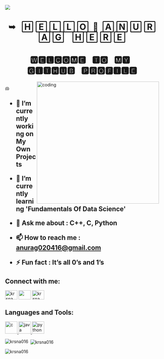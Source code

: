 [![](https://camo.githubusercontent.com/ba9f3bd30647e352a3f5e1e45eb45c6ec7bad6155cd16aaedf4a426738da0ca5/68747470733a2f2f696e646f616e616c79746963612e636f6d2f7374617469632f696d616765732f62616e6e6572722e676966)](https://github.com/krsna016)
<h1 align="center"> ➥ ‎ ‎ 🄷 🄴 🄻 🄻 🄾 ‎ 👋 ‎ 🄰 🄽 🅄 🅁 🄰 🄶 ‎ ‎ ‎  🄷 🄴 🅁 🄴</h1>
<h1 align="center"> 🆆🅴🅻🅲🅾🅼🅴 ‎ ‎ 🆃🅾 ‎ ‎ 🅼🆈 ‎ ‎ 🅶🅸🆃🅷🆄🅱 ‎ ‎ 🅿🆁🅾🅵🅸🅻🅴 </h3>
<img align="right" alt="coding" width="400" src="https://media1.giphy.com/media/v1.Y2lkPTc5MGI3NjExNGI5MjEwZWYwN2UyOWJkZmYyYzU2OWE4MDZlODAyY2NhNDNmMTA3MSZjdD1n/qgQUggAC3Pfv687qPC/giphy.gif">
<p align="left"> <img src="https://komarev.com/ghpvc/?username=krsna016&label=Profile%20views&color=0e75b6&style=flat" alt="" /></a></p>

<p align="left">
  <a href="https://www.linkedin.com/in/016anuragpareek" target="blank" style="text-decoration: none;">
    <img src="https://cdn-icons-png.flaticon.com/256/174/174857.png" alt="@016anuragpareek" width="15" height="15" style="vertical-align: middle;" />
    <span style="vertical-align: middle; margin-left: 3px; font-size: 15px;"><h2 @016anuragpareek</h2></span>
  </a>
</p>



- 🔭 I’m currently working on **My Own Projects**

- 🌱 I’m currently learning **'Fundamentals Of Data Science'**

- 💬 Ask me about : **C++, C, Python**

- 📫 How to reach me : **anurag020416@gmail.com**

- ⚡ Fun fact : **It’s all 0’s and 1’s**

<h2 align="left">Connect with me:</h2>
<p align="left">
<a href="https://stackoverflow.com/users/krsna_016" target="blank"><img align="center" src="https://upload.wikimedia.org/wikipedia/commons/thumb/e/ef/Stack_Overflow_icon.svg/1200px-Stack_Overflow_icon.svg.png" alt="krsna_016" height="30" width="40" /></a>
<a href="https://www.hackerrank.com/krsna_016" target="blank"><img align="center" src="https://sr-marketplace-prod.s3.amazonaws.com/wp-content/uploads/2015/08/HackerRank1.png" height="30" width="40" /></a>
<a href="https://www.leetcode.com/krsna_016" target="blank"><img align="center" src="https://cdn.iconscout.com/icon/free/png-256/leetcode-3521542-2944960.png" alt="krsna_016" height="30" width="40" /></a>
</p>

<h2 align="left">Languages and Tools:</h2>
<p align="left"> <a href="https://www.cprogramming.com/" target="_blank" rel="noreferrer"> <img src="https://upload.wikimedia.org/wikipedia/commons/thumb/1/18/C_Programming_Language.svg/695px-C_Programming_Language.svg.png" alt="c" width="40" height="40"/> </a> <a href="https://www.java.com" target="_blank" rel="noreferrer"> <img src="https://seeklogo.com/images/J/java-logo-7F8B35BAB3-seeklogo.com.png" alt="java" width="40" height="40"/> </a> <a href="https://www.python.org" target="_blank" rel="noreferrer"> <img src="https://upload.wikimedia.org/wikipedia/commons/thumb/c/c3/Python-logo-notext.svg/1869px-Python-logo-notext.svg.png" alt="python" width="40" height="40"/> </a> </p>

<p><img align="left" src="https://github-readme-stats.vercel.app/api/top-langs?username=krsna016&show_icons=true&locale=en&layout=compact" alt="krsna016" /></p>

<p>&nbsp;<img align="center" src="https://github-readme-stats.vercel.app/api?username=krsna016&show_icons=true&locale=en" alt="krsna016" /></p>

<p><img align="center" src="https://github-readme-streak-stats.herokuapp.com/?user=krsna016&" alt="krsna016" /></p>

